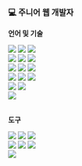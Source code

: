 ### 💻 주니어 웹 개발자

**언어 및 기술**
<div>
<img src="https://img.shields.io/badge/Java-007396?style=flat-square&logo=Oracle&logoColor=white"/>
<img src="https://img.shields.io/badge/Spring-6DB33F?style=flat-square&logo=spring&logoColor=white"/>
<img src="https://img.shields.io/badge/SpringBoot-6DB33F?style=flat-square&logo=springboot&logoColor=white"/>
<br>
<img src="https://img.shields.io/badge/HTML-E34F26?style=flat-square&logo=HTML5&logoColor=white"/>
<img src="https://img.shields.io/badge/CSS-1572B6?style=flat-square&logo=CSS3&logoColor=white"/>
<img src="https://img.shields.io/badge/JavaScript-F7DF1E?style=flat-square&logo=javascript&logoColor=white"/>
<br>
<img src="https://img.shields.io/badge/JQuery-1169AE?style=flat-square&logo=JQuery&logoColor=white"/>
<img src="https://img.shields.io/badge/JSP-F88200?style=flat-square&logo=JSP&logoColor=white"/>
<img src="https://img.shields.io/badge/Thymeleaf-005F0F?style=flat-square&logo=thymeleaf&logoColor=white"/>
<br>
<img src="https://img.shields.io/badge/Oracle DB-C74634?style=flat-square&logo=Oracle&logoColor=white"/>
<img src="https://img.shields.io/badge/MySQL-38759F?style=flat-square&logo=MySQL&logoColor=white"/>
<img src="https://img.shields.io/badge/MariaDB-4E629A?style=flat-square&logo=MariaDB&logoColor=white"/>
<br>
<img src="https://img.shields.io/badge/MyBatis-181717?style=flat-square&logo=MyBatis&logoColor=white"/>
<img src="https://img.shields.io/badge/JPA-59666C?style=flat-square&logo=hibernate&logoColor=white"/>
<br>
<img src="https://img.shields.io/badge/Python-3E7BAC?style=flat-square&logo=python&logoColor=white"/>
</div>
<br>

**도구**
<div>
<img src="https://img.shields.io/badge/Eclipse-2C2255?style=flat-square&logo=eclipse&logoColor=white"/>
<img src="https://img.shields.io/badge/Spring Tool Suite-6DB33F?style=flat-square&logo=Spring&logoColor=white"/>
<img src="https://img.shields.io/badge/IntelliJ IDEA-000000?style=flat-square&logo=IntelliJ IDEA&logoColor=white"/>
<br>
<img src="https://img.shields.io/badge/Visual Studio Code-007ACC?style=flat-square&logo=visualstudiocode&logoColor=white"/>
<img src="https://img.shields.io/badge/SQL Developer-C74634?style=flat-square&logo=Oracle&logoColor=white"/>
<img src="https://img.shields.io/badge/DBeaver-897263?style=flat-square&logo=DBeaver&logoColor=white"/>
<br>
<img src="https://img.shields.io/badge/GitHub-181717?style=flat-square&logo=github&logoColor=white"/>
</div>
